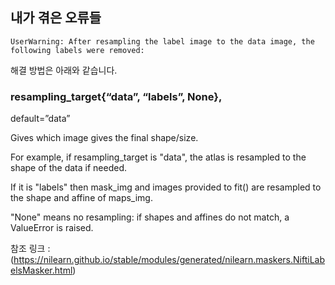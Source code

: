 ## 내가 겪은 오류들

~~~python3
UserWarning: After resampling the label image to the data image, the following labels were removed:
~~~

해결 방법은 아래와 같습니다.

### resampling_target{“data”, “labels”, None},

default=”data”

Gives which image gives the final shape/size. 

For example, if resampling_target is "data", the atlas is resampled to the shape of the data if needed.

If it is "labels" then mask_img and images provided to fit() are resampled to the shape and affine of maps_img.

"None" means no resampling: if shapes and affines do not match, a ValueError is raised.

참조 링크 :(https://nilearn.github.io/stable/modules/generated/nilearn.maskers.NiftiLabelsMasker.html)
